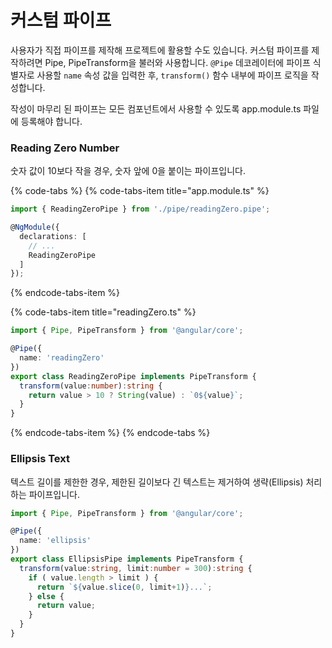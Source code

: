 # 커스텀 파이프

사용자가 직접 파이프를 제작해 프로젝트에 활용할 수도 있습니다. 커스텀 파이프를 제작하려면 Pipe, PipeTransform을 불러와 사용합니다. `@Pipe` 데코레이터에 파이프 식별자로 사용할 `name` 속성 값을 입력한 후, `transform()` 함수 내부에 파이프 로직을 작성합니다. 

작성이 마무리 된 파이프는 모든 컴포넌트에서 사용할 수 있도록 app.module.ts 파일에 등록해야 합니다.

### Reading Zero Number

숫자 값이 10보다 작을 경우, 숫자 앞에 0을 붙이는 파이프입니다.

{% code-tabs %}
{% code-tabs-item title="app.module.ts" %}
```typescript
import { ReadingZeroPipe } from './pipe/readingZero.pipe';

@NgModule({
  declarations: [
    // ...
    ReadingZeroPipe
  ]
});
```
{% endcode-tabs-item %}

{% code-tabs-item title="readingZero.ts" %}
```typescript
import { Pipe, PipeTransform } from '@angular/core';

@Pipe({
  name: 'readingZero'
})
export class ReadingZeroPipe implements PipeTransform {
  transform(value:number):string {
    return value > 10 ? String(value) : `0${value}`;
  }
}
```
{% endcode-tabs-item %}
{% endcode-tabs %}

### Ellipsis Text

텍스트 길이를 제한한 경우, 제한된 길이보다 긴 텍스트는 제거하여 생략\(Ellipsis\) 처리하는 파이프입니다.

```typescript
import { Pipe, PipeTransform } from '@angular/core';

@Pipe({
  name: 'ellipsis'
})
export class EllipsisPipe implements PipeTransform {
  transform(value:string, limit:number = 300):string {
    if ( value.length > limit ) {
      return `${value.slice(0, limit+1)}...`;
    } else {
      return value;
    }
  }
}
```


